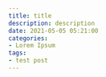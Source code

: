```yaml
---
title: title
description: description
date: 2021-05-05 05:21:00
categories:
- Lorem Ipsum
tags:
- test post
---
```

